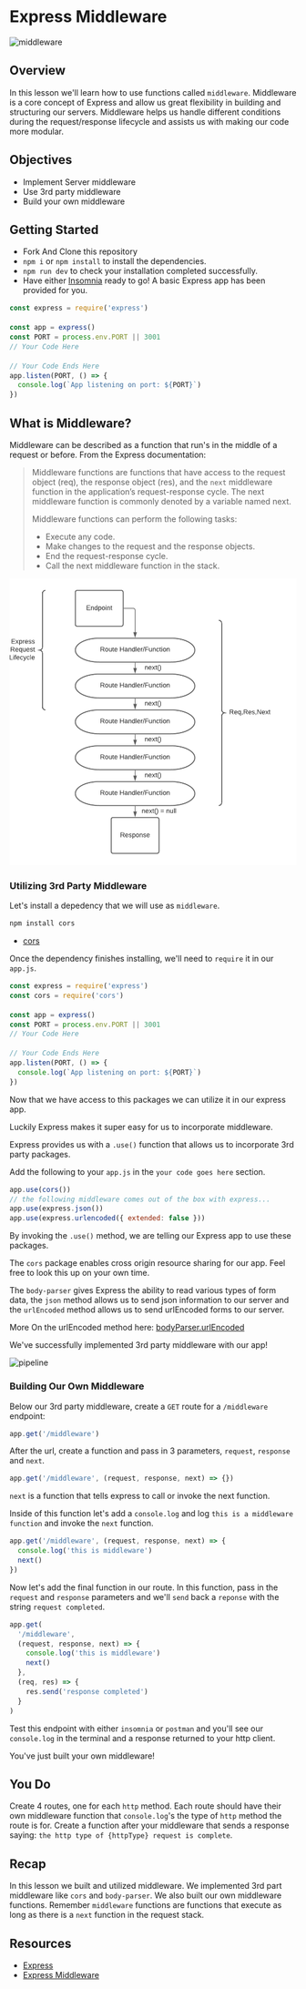 # Express Middleware

![middleware](https://s3.ap-south-1.amazonaws.com/afteracademy-server-uploads/middleware-abc4d8076a46b47e.png)

## Overview

In this lesson we'll learn how to use functions called `middleware`. Middleware is a core concept of Express and allow us great flexibility in building and structuring our servers. Middleware helps us handle different conditions during the request/response lifecycle and assists us with making our code more modular.

## Objectives

- Implement Server middleware
- Use 3rd party middleware
- Build your own middleware

## Getting Started

- Fork And Clone this repository
- `npm i` or `npm install` to install the dependencies.
- `npm run dev` to check your installation completed successfully.
- Have either [Insomnia](https://insomnia.rest/download/core/?) ready to go!
  A basic Express app has been provided for you.

```js
const express = require('express')

const app = express()
const PORT = process.env.PORT || 3001
// Your Code Here

// Your Code Ends Here
app.listen(PORT, () => {
  console.log(`App listening on port: ${PORT}`)
})
```

## What is Middleware?

Middleware can be described as a function that run's in the middle of a request or before. From the Express documentation:

> Middleware functions are functions that have access to the request object (req), the response object (res), and the `next` middleware function in the application’s request-response cycle. The next middleware function is commonly denoted by a variable named next.
>
> Middleware functions can perform the following tasks:
>
> - Execute any code.
> - Make changes to the request and the response objects.
> - End the request-response cycle.
> - Call the next middleware function in the stack.

![middleware](images/express_request.png)

### Utilizing 3rd Party Middleware

Let's install a depedency that we will use as `middleware`.

```sh
npm install cors
```

- [cors](https://www.npmjs.com/package/cors)

Once the dependency finishes installing, we'll need to `require` it in our `app.js`.

```js
const express = require('express')
const cors = require('cors')

const app = express()
const PORT = process.env.PORT || 3001
// Your Code Here

// Your Code Ends Here
app.listen(PORT, () => {
  console.log(`App listening on port: ${PORT}`)
})
```

Now that we have access to this packages we can utilize it in our express app.

Luckily Express makes it super easy for us to incorporate middleware.

Express provides us with a `.use()` function that allows us to incorporate 3rd party packages.

Add the following to your `app.js` in the `your code goes here` section.

```js
app.use(cors())
// the following middleware comes out of the box with express...
app.use(express.json())
app.use(express.urlencoded({ extended: false }))
```

By invoking the `.use()` method, we are telling our Express app to use these packages.

The `cors` package enables cross origin resource sharing for our app.
Feel free to look this up on your own time.

The `body-parser` gives Express the ability to read various types of form data, the `json` method allows us to send json information to our server and the `urlEncoded` method allows us to send urlEncoded forms to our server.

More On the urlEncoded method here:
[bodyParser.urlEncoded](https://github.com/expressjs/body-parser#bodyparserurlencodedoptions)

We've successfully implemented 3rd party middleware with our app!

![pipeline](https://lockmedown.com/wp-content/uploads/2017/02/request-pipeline.png)


### Building Our Own Middleware

Below our 3rd party middleware, create a `GET` route for a `/middleware` endpoint:

```js
app.get('/middleware')
```

After the url, create a function and pass in 3 parameters, `request`, `response` and `next`.

```js
app.get('/middleware', (request, response, next) => {})
```

`next` is a function that tells express to call or invoke the next function.

Inside of this function let's add a `console.log` and log `this is a middleware function` and invoke the `next` function.

```js
app.get('/middleware', (request, response, next) => {
  console.log('this is middleware')
  next()
})
```

Now let's add the final function in our route. In this function, pass in the `request` and `response` parameters and we'll `send` back a `reponse` with the string `request completed`.

```js
app.get(
  '/middleware',
  (request, response, next) => {
    console.log('this is middleware')
    next()
  },
  (req, res) => {
    res.send('response completed')
  }
)
```

Test this endpoint with either `insomnia` or `postman` and you'll see our `console.log` in the terminal and a response returned to your http client.

You've just built your own middleware!

## You Do

Create 4 routes, one for each `http` method. Each route should have their own middleware function that `console.log`'s the type of `http` method the route is for. Create a function after your middleware that sends a response saying: `the http type of {httpType} request is complete`.

## Recap

In this lesson we built and utilized middleware. We implemented 3rd part middleware like `cors` and `body-parser`. We also built our own middleware functions.
Remember `middleware` functions are functions that execute as long as there is a `next` function in the request stack.

## Resources

- [Express](https://expressjs.com/)
- [Express Middleware](http://expressjs.com/en/guide/using-middleware.html#using-middleware)
